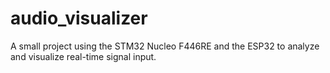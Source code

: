 # audio_visualizer
A small project using the STM32 Nucleo F446RE and the ESP32 to analyze and visualize real-time signal input.
